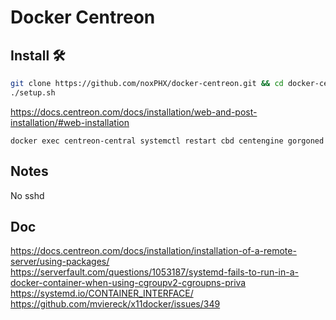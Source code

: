 # Docker Centreon

## Install 🛠️
```bash
git clone https://github.com/noxPHX/docker-centreon.git && cd docker-centreon
./setup.sh
```

https://docs.centreon.com/docs/installation/web-and-post-installation/#web-installation  

`docker exec centreon-central systemctl restart cbd centengine gorgoned`

## Notes
No sshd

## Doc
https://docs.centreon.com/docs/installation/installation-of-a-remote-server/using-packages/  
https://serverfault.com/questions/1053187/systemd-fails-to-run-in-a-docker-container-when-using-cgroupv2-cgroupns-priva  
https://systemd.io/CONTAINER_INTERFACE/  
https://github.com/mviereck/x11docker/issues/349
